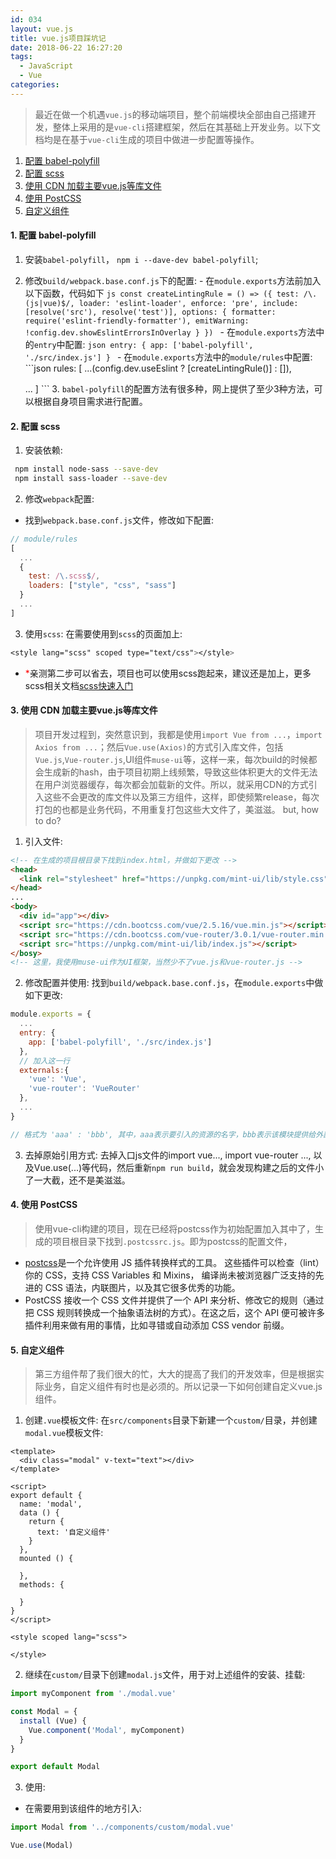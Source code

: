 ```yaml
---
id: 034
layout: vue.js
title: vue.js项目踩坑记
date: 2018-06-22 16:27:20
tags:
  - JavaScript
  - Vue
categories:
---
```


> 最近在做一个机遇`vue.js`的移动端项目，整个前端模块全部由自己搭建开发，整体上采用的是`vue-cli`搭建框架，然后在其基础上开发业务。以下文档均是在基于`vue-cli`生成的项目中做进一步配置等操作。

1. <a href="#babelpolyfill">配置 babel-polyfill</a>
2. <a href="#scss">配置 scss</a>
3. <a href="#cdn">使用 CDN 加载主要vue.js等库文件</a>
4. <a href="#postcss">使用 PostCSS</a>
5. <a href="#component">自定义组件</a>

#### <a name="babelpolyfill">1. 配置 babel-polyfill</a>
  1. 安装`babel-polyfill`， `npm i --dave-dev babel-polyfill`;
  2. 修改`build/webpack.base.conf.js`下的配置:
    - 在`module.exports`方法前加入以下函数，代码如下
    ```js
    const createLintingRule = () => ({
      test: /\.(js|vue)$/,
      loader: 'eslint-loader',
      enforce: 'pre',
      include: [resolve('src'), resolve('test')],
      options: {
        formatter: require('eslint-friendly-formatter'),
        emitWarning: !config.dev.showEslintErrorsInOverlay
      }
    })
    ```
    - 在`module.exports`方法中的`entry`中配置:
    ```json
    entry: {
      app: ['babel-polyfill', './src/index.js']
    }
    ```
    - 在`module.exports`方法中的`module/rules`中配置:
    ```json
    rules: [
      ...(config.dev.useEslint ? [createLintingRule()] : []),


      ...
    ]
    ```
    3. `babel-polyfill`的配置方法有很多种，网上提供了至少3种方法，可以根据自身项目需求进行配置。

#### <a name="scss">2. 配置 scss</a>
  1. 安装依赖:
   ```sh
    npm install node-sass --save-dev
    npm install sass-loader --save-dev
   ```
  2. 修改`webpack`配置:
  - 找到`webpack.base.conf.js`文件，修改如下配置:
  ```js
  // module/rules
  [
    ...
    {
      test: /\.scss$/,
      loaders: ["style", "css", "sass"]
    }
    ...
  ]
  ```
  3. 使用`scss`:
  在需要使用到`scss`的页面加上:
  ```css
  <style lang="scss" scoped type="text/css"></style>
  ```
  - <span style="color: red">*</span>亲测第二步可以省去，项目也可以使用scss跑起来，建议还是加上，更多scss相关文档[scss快速入门](https://www.sasscss.com/getting-started/)

#### <a name="cdn">3. 使用 CDN 加载主要vue.js等库文件</a>
  > 项目开发过程到，突然意识到，我都是使用`import Vue from ...`，`import Axios from ...`；然后`Vue.use(Axios)`的方式引入库文件，包括`Vue.js`,`Vue-router.js`,UI组件`muse-ui`等，这样一来，每次build的时候都会生成新的hash，由于项目初期上线频繁，导致这些体积更大的文件无法在用户浏览器缓存，每次都会加载新的文件。所以，就采用CDN的方式引入这些不会更改的库文件以及第三方组件，这样，即使频繁release，每次打包的也都是业务代码，不用重复打包这些大文件了，美滋滋。
  but, how to do?
  1. 引入文件:
  ```html
  <!-- 在生成的项目根目录下找到index.html，并做如下更改 -->
  <head>
    <link rel="stylesheet" href="https://unpkg.com/mint-ui/lib/style.css">
  </head>
  ...
  <body>
    <div id="app"></div>
    <script src="https://cdn.bootcss.com/vue/2.5.16/vue.min.js"></script>
    <script src="https://cdn.bootcss.com/vue-router/3.0.1/vue-router.min.js"></script>
    <script src="https://unpkg.com/mint-ui/lib/index.js"></script>
  </bosy>
  <!-- 这里，我使用muse-ui作为UI框架，当然少不了vue.js和vue-router.js -->
  ```
  2. 修改配置并使用:
  找到`build/webpack.base.conf.js`，在`module.exports`中做如下更改:
  ```js
  module.exports = {
    ...
    entry: {
      app: ['babel-polyfill', './src/index.js']
    },
    // 加入这一行
    externals:{
      'vue': 'Vue',
      'vue-router': 'VueRouter'
    },
    ...
  }

  // 格式为 'aaa' : 'bbb', 其中，aaa表示要引入的资源的名字，bbb表示该模块提供给外部引用的名字，由对应的库自定。例如，vue为Vue，vue-router为VueRouter.
  ```
  3. 去掉原始引用方式:
  去掉入口js文件的import vue..., import vue-router ..., 以及Vue.use(...)等代码，然后重新`npm run build`，就会发现构建之后的文件小了一大截，还不是美滋滋。

#### <a name="postcss">4. 使用 PostCSS</a>
  > 使用vue-cli构建的项目，现在已经将postcss作为初始配置加入其中了，生成的项目根目录下找到`.postcssrc.js`。即为postcss的配置文件，
  - [postcss](https://github.com/postcss/postcss/blob/master/README-cn.md)是一个允许使用 JS 插件转换样式的工具。 这些插件可以检查（lint）你的 CSS，支持 CSS Variables 和 Mixins， 编译尚未被浏览器广泛支持的先进的 CSS 语法，内联图片，以及其它很多优秀的功能。
  - PostCSS 接收一个 CSS 文件并提供了一个 API 来分析、修改它的规则（通过把 CSS 规则转换成一个抽象语法树的方式）。在这之后，这个 API 便可被许多插件利用来做有用的事情，比如寻错或自动添加 CSS vendor 前缀。

#### <a name="component">5. 自定义组件</a>
  > 第三方组件帮了我们很大的忙，大大的提高了我们的开发效率，但是根据实际业务，自定义组件有时也是必须的。所以记录一下如何创建自定义vue.js组件。
  1. 创建`.vue`模板文件:
  在`src/components`目录下新建一个`custom/`目录，并创建`modal.vue`模板文件:
  ```
  <template>
    <div class="modal" v-text="text"></div>
  </template>

  <script>
  export default {
    name: 'modal',
    data () {
      return {
        text: '自定义组件'
      }
    },
    mounted () {
      
    },
    methods: {
      
    }
  }
  </script>

  <style scoped lang="scss">

  </style>
  ```
  2. 继续在`custom/`目录下创建`modal.js`文件，用于对上述组件的安装、挂载:
  ```js
  import myComponent from './modal.vue'

  const Modal = {
    install (Vue) {
      Vue.component('Modal', myComponent)
    }
  }

  export default Modal
  ```
  3. 使用:
  - 在需要用到该组件的地方引入:
  ```js
  import Modal from '../components/custom/modal.vue'

  Vue.use(Modal)
  ```


